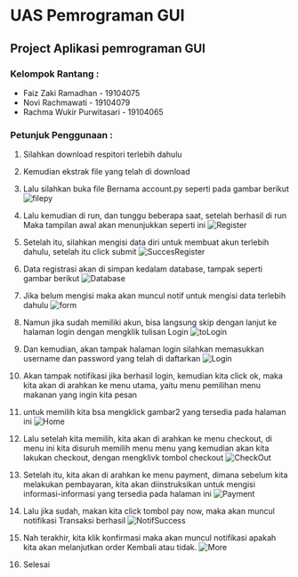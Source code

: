 # UAS Pemrograman GUI
## Project Aplikasi pemrograman GUI

### Kelompok Rantang :

 - Faiz Zaki Ramadhan - 19104075
 - Novi Rachmawati - 19104079
 - Rachma Wukir Purwitasari - 19104065

### Petunjuk Penggunaan :

 1. Silahkan download respitori terlebih dahulu
 2. Kemudian ekstrak file yang telah di download
 3. Lalu silahkan buka file Bernama account.py seperti pada gambar berikut
 ![filepy](https://user-images.githubusercontent.com/56437913/127245978-b749125f-132a-4314-a295-2391515a96f9.png)
 4. Lalu kemudian di run, dan tunggu beberapa saat, setelah berhasil di run Maka tampilan awal akan menunjukkan seperti ini
![Register](https://user-images.githubusercontent.com/56437913/127245957-ccca4113-9e0c-4fc8-93b9-972990405f6b.png)
 6. Setelah itu, silahkan mengisi data diri untuk membuat akun terlebih dahulu, setelah itu click submit
![SuccesRegister](https://user-images.githubusercontent.com/56437913/127245959-84a1d25d-0334-429f-9e8d-cf2abc28929c.png)
 8. Data registrasi akan di simpan kedalam database, tampak seperti gambar berikut
![Database](https://user-images.githubusercontent.com/56437913/127245973-6f927954-ab4b-4506-9dd8-c92d70e04b04.png)
 10. Jika belum mengisi maka akan muncul notif untuk mengisi data terlebih dahulu
 ![form](https://user-images.githubusercontent.com/56437913/127245968-57e9bf7d-338c-42b1-9205-e8d0b048f3f6.png)

 11. Namun jika sudah memiliki akun, bisa langsung skip dengan lanjut ke halaman login dengan mengklik tulisan Login
 ![toLogin](https://user-images.githubusercontent.com/56437913/127245966-1d124af4-84a2-440e-a7fc-f2abc886005b.png)

 12. Dan kemudian, akan tampak halaman login silahkan memasukkan username dan password yang telah di daftarkan
 ![Login](https://user-images.githubusercontent.com/56437913/127245940-d742bb6d-bf8c-4cd4-ba56-333a521213df.png)

 14.  Akan tampak notifikasi jika berhasil login, kemudian kita click ok, maka kita akan di arahkan ke menu utama, yaitu menu pemilihan menu makanan yang ingin kita pesan
 15. untuk memilih kita bsa mengklick gambar2 yang tersedia pada halaman ini
![Home](https://user-images.githubusercontent.com/56437913/127245937-da02604a-f5b2-4532-9c10-e391329f3d03.png)

 16. Lalu setelah kita memilih, kita akan di arahkan ke menu checkout, di menu ini kita disuruh memilih menu menu yang kemudian akan kita lakukan checkout, dengan mengklivk tombol checkout
 ![CheckOut](https://user-images.githubusercontent.com/56437913/127245971-42cba3d8-ac9f-4ea1-82e6-2d89fd40cb14.png)

 17. Setelah itu, kita akan di arahkan ke menu payment, dimana sebelum kita melakukan pembayaran, kita akan diinstruksikan untuk mengisi informasi-informasi yang tersedia pada halaman ini
 ![Payment](https://user-images.githubusercontent.com/56437913/127245954-2ba765fb-2a79-43de-a1b5-f0cb4fa9dfb4.png)

 18. Lalu jika sudah, makan kita click tombol pay now, maka akan muncul notifikasi Transaksi berhasil
 ![NotifSuccess](https://user-images.githubusercontent.com/56437913/127245951-7830a9a9-2f6a-4d77-a5fe-3f0e5860e0a2.png)

 19. Nah terakhir, kita klik konfirmasi maka akan muncul notifikasi apakah kita akan melanjutkan order Kembali atau tidak.
 ![More](https://user-images.githubusercontent.com/56437913/127245948-d45028b1-9168-4f96-adfe-d0d3adc7ab9c.png)

 21. Selesai
